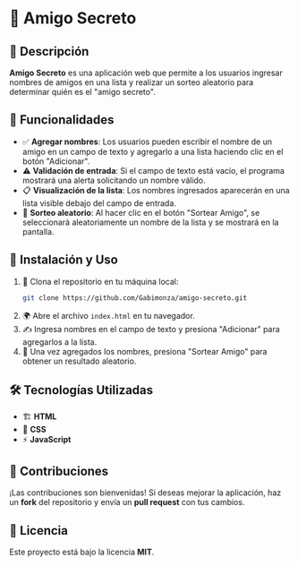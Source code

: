 <h1>📌 Amigo Secreto</h1>

## 📖 Descripción
**Amigo Secreto** es una aplicación web que permite a los usuarios ingresar nombres de amigos en una lista y realizar un sorteo aleatorio para determinar quién es el "amigo secreto".

## 🎯 Funcionalidades
- ✅ **Agregar nombres**: Los usuarios pueden escribir el nombre de un amigo en un campo de texto y agregarlo a una lista haciendo clic en el botón "Adicionar".
- ⚠️ **Validación de entrada**: Si el campo de texto está vacío, el programa mostrará una alerta solicitando un nombre válido.
- 📋 **Visualización de la lista**: Los nombres ingresados aparecerán en una lista visible debajo del campo de entrada.
- 🎲 **Sorteo aleatorio**: Al hacer clic en el botón "Sortear Amigo", se seleccionará aleatoriamente un nombre de la lista y se mostrará en la pantalla.

## 🚀 Instalación y Uso
1. 📂 Clona el repositorio en tu máquina local:
   ```sh
   git clone https://github.com/Gabimonza/amigo-secreto.git
   ```
2. 🌍 Abre el archivo `index.html` en tu navegador.
3. ✍️ Ingresa nombres en el campo de texto y presiona "Adicionar" para agregarlos a la lista.
4. 🎉 Una vez agregados los nombres, presiona "Sortear Amigo" para obtener un resultado aleatorio.

## 🛠️ Tecnologías Utilizadas
- 🏗️ **HTML**
- 🎨 **CSS**
- ⚡ **JavaScript**

## 🤝 Contribuciones
¡Las contribuciones son bienvenidas! Si deseas mejorar la aplicación, haz un **fork** del repositorio y envía un **pull request** con tus cambios.

## 📜 Licencia
Este proyecto está bajo la licencia **MIT**.
